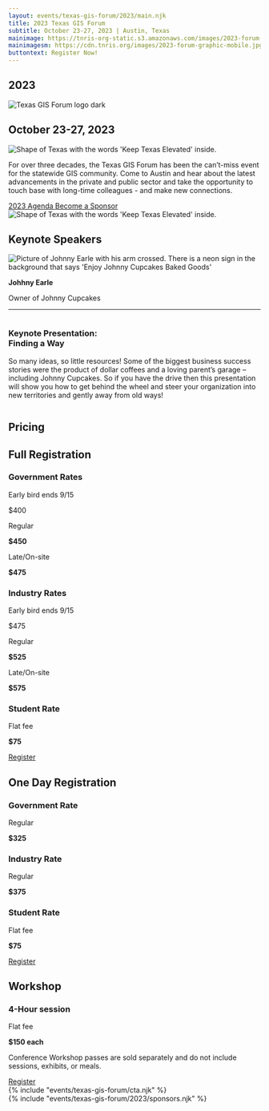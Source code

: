 ```yaml
---
layout: events/texas-gis-forum/2023/main.njk
title: 2023 Texas GIS Forum
subtitle: October 23-27, 2023 | Austin, Texas
mainimage: https://tnris-org-static.s3.amazonaws.com/images/2023-forum-graphic.png
mainimagesm: https://cdn.tnris.org/images/2023-forum-graphic-mobile.jpg
buttontext: Register Now!
---
```


<head>
<link rel="preconnect" href="https://fonts.googleapis.com">
<link rel="preconnect" href="https://fonts.gstatic.com" crossorigin>
<link href="https://fonts.googleapis.com/css2?family=DM+Sans:ital,wght@0,400;0,500;0,700;1,400;1,500;1,700&display=swap" rel="stylesheet">
</head>

<section class="container-md hero">
  <div class="opaque-bg hero-content">
    <div class="hero-header">
      <div class="col">
        <h1>2023</h1>
        <div class="logo">
          <img src="https://tnris-org-static.s3.amazonaws.com/images/tx-gis-forum-dark.png" alt="Texas GIS Forum logo dark">
        </div>
        <h2>October 23-27, 2023</h2>
      </div>
      <div class="forum-asset">
        <img class="forum-content" src="https://tnris-org-static.s3.amazonaws.com/images/2023-forum-asset-texas.png" alt="Shape of Texas with the words 'Keep Texas Elevated' inside.">
      </div>
    </div>
    <p class="lead">For over three decades, the Texas GIS Forum has been the can’t-miss event for the statewide GIS community. Come to Austin and hear about the latest advancements in the private and public sector and take the opportunity to touch base with long-time colleagues - and make new connections.</p>
    <div class="button-container row">
      <a class="button-primary" 
        href="/texas-gis-forum/2023/agenda">
        2023 Agenda
      </a>
      <a class="button-secondary"  
        href="/texas-gis-forum/2023/sponsors-and-exhibitors">
        Become a Sponsor
      </a>
    </div>
  </div>
  <div class="forum-asset">
    <img class="forum-content" src="https://tnris-org-static.s3.amazonaws.com/images/2023-forum-asset-texas.png" alt="Shape of Texas with the words 'Keep Texas Elevated' inside.">
  </div>
</section>
<section class="keynotes container-md opaque-bg">
<h1 class="forum-h1">Keynote Speakers</h1>
  <div class="container">
    <div class="keynote">
      <div class="session-card">
        <div class="session-headshot-main">
          <img src="https://tnris-org-static.s3.amazonaws.com/images/johnny-earle-headshot.jpg" alt="Picture of Johnny Earle with his arm crossed. There is a neon sign in the background that says 'Enjoy Johnny Cupcakes Baked Goods'">
          <div class="session-card-header">
            <p><b>Johhny Earle</b></p>
            <p>Owner of Johnny Cupcakes</p>
          </div>
        </div>
        <hr>
        <div class="session-card-details column">
          <h3 class="forum-h3">Keynote Presentation:<br>Finding a Way</h3>
          <p>So many ideas, so little resources! Some of the biggest business success stories were the product of dollar coffees and a loving parent’s garage – including Johnny Cupcakes. So if you have the drive then this presentation will show you how to get behind the wheel and steer your organization into new territories and gently away from old ways!</p>
        </div>
      </div>
    </div>
  </div>
</section>
<section class="container-md opaque-bg">
  <h1 class="forum-h1">Pricing</h1>
  <div class="forum-pricing">
    <div class="pricing-card">
      <h2 class="forum-h2">Full Registration</h2>
      <h3 class="forum-h3">Government Rates</h3>
      <div>
        <p>Early bird <span>ends 9/15</span></p>
        <p><span>$400</span></p>
      </div>
      <div>
Regular</p>
        <p><strong>$450</strong></p>
      </div>
      <div>
        <p>Late/On-site</p>
        <p><strong>$475</strong></p>
      </div>
      <h3 class="forum-h3">Industry Rates</h3>
      <div>
        <p>Early bird <span>ends 9/15</span></p>
        <p><span>$475</span></p>
      </div>
      <div>
        <p>Regular</p>
        <p><strong>$525</strong></p>
      </div>
      <div>
        <p>Late/On-site</p>
        <p><strong>$575</strong></p>
      </div>
      <h3 class="forum-h3">Student Rate</h3>
      <div>
        <p>Flat fee</p>
        <p><strong>$75</strong></p>
      </div>
      <div class="button-container">  
        <a class="button-primary" 
          href="https://texasgisforum.wildapricot.org/registration" target="_blank">
          Register
        </a>
      </div>
    </div>
    <div class="pricing-card">
      <h2 class="forum-h2">One Day Registration</h2>
      <h3 class="forum-h3">Government Rate</h3>
      <div>
        <p>Regular</p>
        <p><strong>$325</strong></p>
      </div>
      <h3 class="forum-h3">Industry Rate</h3>
      <div>
        <p>Regular</p>
        <p><strong>$375</strong></p>
      </div>
      <h3 class="forum-h3">Student Rate</h3>
      <div>
        <p>Flat fee</p>
        <p><strong>$75</strong></p>
      </div>
      <div class="button-container">  
        <a class="button-primary" 
          href="https://texasgisforum.wildapricot.org/registration" target="_blank">
          Register
        </a>
      </div>
    </div>
    <div class="pricing-card">
      <h2 class="forum-h2">Workshop</h2>
      <h3 class="forum-h3">4-Hour session</h3>
      <div>
        <p>Flat fee</p>
        <p><strong>$150 each</strong></p>
      </div>
      <p class="info-text">Conference Workshop passes are sold separately and do not include sessions, exhibits, or meals.</p>
      <div class="button-container">  
        <a class="button-primary" 
          href="https://texasgisforum.wildapricot.org/registration" target="_blank">
          Register
        </a>
      </div>
    </div>
  </div>
</section>
{% include "events/texas-gis-forum/cta.njk" %}
<section class="forum-sponsorlist">
  {% include "events/texas-gis-forum/2023/sponsors.njk" %}
</section>